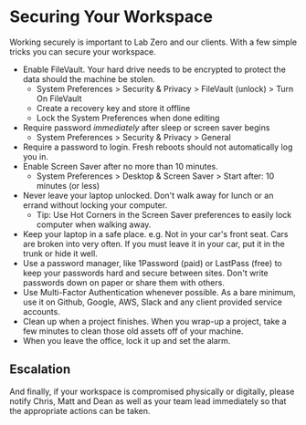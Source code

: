 # Securing Your Workspace

Working securely is important to Lab Zero and our clients. With a few simple tricks you can secure your workspace.

* Enable FileVault. Your hard drive needs to be encrypted to protect the data should the machine be stolen.
    - System Preferences > Security & Privacy > FileVault (unlock) > Turn On FileVault
    - Create a recovery key and store it offline
    - Lock the System Preferences when done editing
* Require password _immediately_ after sleep or screen saver begins
    - System Preferences > Security & Privacy > General
* Require a password to login. Fresh reboots should not automatically log you in.
* Enable Screen Saver after no more than 10 minutes.
    - System Preferences > Desktop & Screen Saver > Start after: 10 minutes (or less)
* Never leave your laptop unlocked. Don't walk away for lunch or an errand without locking your computer.
    - Tip: Use Hot Corners in the Screen Saver preferences to easily lock computer when walking away.
* Keep your laptop in a safe place. e.g. Not in your car's front seat. Cars are broken into very often. If you must leave it in your car, put it in the trunk or hide it well.
* Use a password manager, like 1Password (paid) or LastPass (free) to keep your passwords hard and secure between sites. Don't write passwords down on paper or share them with others. 
* Use Multi-Factor Authentication whenever possible. As a bare minimum, use it on Github, Google, AWS, Slack and any client provided service accounts.
* Clean up when a project finishes. When you wrap-up a project, take a few minutes to clean those old assets off of your machine.
* When you leave the office, lock it up and set the alarm.

## Escalation

And finally, if your workspace is compromised physically or digitally, please notify Chris, Matt and Dean as well as your team lead immediately so that the appropriate actions can be taken.



